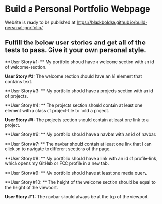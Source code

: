 # Build a Personal Portfolio Webpage


Website is ready to be published at  https://blackboldse.github.io/build-personal-portfolio/

## Fulfill the below user stories and get all of the tests to pass. Give it your own personal style.

**User Story #1: **
My portfolio should have a welcome section with an id of welcome-section.

**User Story #2:**
The welcome section should have an h1 element that contains text.

**User Story #3: **
My portfolio should have a projects section with an id of projects.

**User Story #4: **
The projects section should contain at least one element with a class of project-tile to hold a project.

**User Story #5:**
The projects section should contain at least one link to a project.

**User Story #6: **
My portfolio should have a navbar with an id of navbar.

**User Story #7: **
The navbar should contain at least one link that I can click on to navigate to different sections of the page.

**User Story #8: **
My portfolio should have a link with an id of profile-link, which opens my GitHub or FCC profile in a new tab.

**User Story #9: **
My portfolio should have at least one media query.

**User Story #10: **
The height of the welcome section should be equal to the height of the viewport.

**User Story #11:**
The navbar should always be at the top of the viewport.
